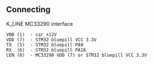 ## Connecting

K_LINE MC33290 interface

```
VBB (1)  - car +12V
VDD (7)  - STM32 bluepill VCC 3.3V
TX  (5)  - STM32 bluepill PA9
RX  (6)  - STM32 bluepill PA10
CEN (8)  - MC33290 VDD (7) or STM32 bluepill VCC 3.3V
```

